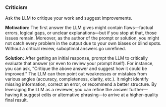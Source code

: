 ### Criticism
Ask the LLM to critique your work and suggest improvements.

**Motivation:** The first answer the LLM gives might contain flaws—factual errors, logical gaps, or unclear explanations—but if you stop at that, those issues remain. Moreover, as the author of the prompt or solution, you might not catch every problem in the output due to your own biases or blind spots. Without a critical review, suboptimal answers go unrefined.

**Solution:** After getting an initial response, prompt the LLM to critically evaluate that answer (or even to review your prompt itself). For instance, you can ask, "Critique the above answer and suggest how it could be improved." The LLM can then point out weaknesses or mistakes from various angles (accuracy, completeness, clarity, etc.). It might identify missing information, correct an error, or recommend a better structure. By leveraging the LLM as a reviewer, you can refine the answer further—having it suggest edits or alternative phrasing—to arrive at a higher-quality final result.
